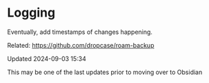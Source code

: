 # Logging

Eventually, add timestamps of changes happening.

Related: https://github.com/dropcase/roam-backup

Updated 2024-09-03 15:34

This may be one of the last updates prior to moving over to Obsidian
